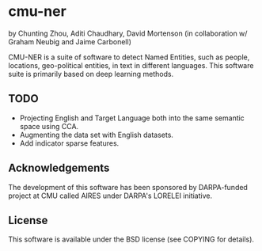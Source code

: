 # cmu-ner

by Chunting Zhou, Aditi Chaudhary, David Mortenson
(in collaboration w/ Graham Neubig and Jaime Carbonell)

CMU-NER is a suite of software to detect Named Entities, such as people, locations, geo-political entities, in text in different languages.  This software suite is primarily based on deep learning methods.

## TODO

* Projecting English and Target Language both into the same semantic space using CCA.
* Augmenting the data set with English datasets.
* Add indicator sparse features.

## Acknowledgements

The development of this software has been sponsored by DARPA-funded project at CMU called AIRES under DARPA's LORELEI initiative.

## License

This software is available under the BSD license (see COPYING for details).
